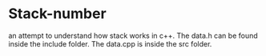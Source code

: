 # Stack-number
an attempt to understand how stack works in c++.
 The data.h can be found inside the include folder. The data.cpp is inside the src folder.
